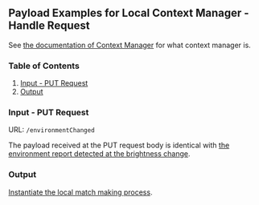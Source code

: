 ## Payload Examples for Local Context Manager - Handle Request

See [the documentation of Context Manager](https://github.com/GPII/universal/blob/master/documentation/ContextManager.md) for what context manager is.

### Table of Contents
1. [Input - PUT Request](#user-content-input---get-request)
2. [Output](#user-content-output)

### Input - PUT Request

URL: `/environmentChanged`

The payload received at the PUT request body is identical with [the environment report detected at the brightness change](EnvironmentReporter.md#user-content-the-environment-report-at-device-brightness-change).

### Output

[Instantiate the local match making process](LocalMatchMaker.md).

